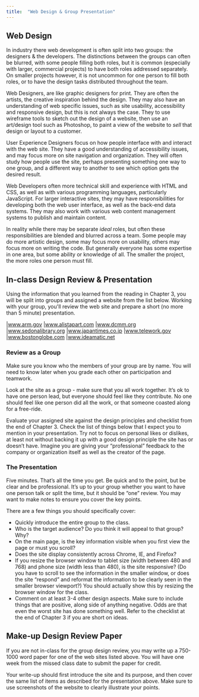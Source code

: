 ```yaml
---
title:  "Web Design & Group Presentation"
---
```


## Web Design
In industry there web development is often split into two groups:  the designers & the developers.  The distinctions between the groups can often be blurred, with some people filling both roles, but it is common (especially with larger, commercial projects) to have both roles addressed separately.  On smaller projects however, it is not uncommon for one person to fill both roles, or to have the design tasks distributed throughout the team.

Web Designers, are like graphic designers for print.  They are often the artists, the creative inspiration behind the design. They may also have an understanding of web specific issues, such as site usability, accessibility and responsive design, but this is not always the case. They to use wireframe tools to sketch out the design of a website, then use an art/design tool such as Photoshop, to paint a view of the website to *sell* that design or layout to a customer.

User Experience Designers focus on how people interface with and interact with the web site. They have a good understanding of accessibility issues, and may focus more on site navigation and organization.  They will often study how people use the site, perhaps presenting something one way to one group, and a different way to another to see which option gets the desired result.

Web Developers often more technical skill and experience with HTML and CSS, as well as with various programming languages, particularly JavaScript.  For larger interactive sites, they may have responsibilities for developing both the web user interface, as well as the back-end data systems. They may also work with various web content management systems to publish and maintain content.

In reality while there may be separate *ideal* roles, but often these responsibilities are blended and blurred across a team.  Some people may do more artistic design, some may focus more on usability, others may focus more on writing the code.  But generally everyone has some expertise in one area, but some ability or knowledge of all. The smaller the project, the more roles one person must fill.



## In-class Design Review & Presentation
Using the information that you learned from the reading in Chapter 3, you will be split into groups and assigned a website from the list below.  Working with your group, you'll review the web site and prepare a short (no more than 5 minute) presentation.

|www.arm.gov            |www.alistapart.com      |www.dcmm.org
|www.sedonalibrary.org  |www.japantimes.co.jp    |www.telework.gov
|www.bostonglobe.com    |www.ideamatic.net  

### Review as a Group
Make sure you know who the members of your group are by name.  You will need to know later when you grade each other on participation and teamwork.  

Look at the site as a group - make sure that you all work together.  It’s ok to have one person lead, but everyone should feel like they contribute.  No one should feel like one person did all the work, or that someone coasted along for a free-ride.

Evaluate your assigned site against the design principles and checklist from the end of Chapter 3.  Check the list of things below that I expect you to mention in your presentation.  Try not to focus on personal likes or dislikes, at least not without backing it up with a good design principle the site has or doesn’t have.  Imagine you are giving your “professional” feedback to the company or organization itself as well as the creator of the page.  

### The Presentation
Five minutes.  That’s all the time you get.  Be quick and to the point, but be clear and be professional.  It’s up to your group whether you want to have one person talk or split the time, but it should be “one” review.  You may want to make notes to ensure you cover the key points.

There are a few things you should specifically cover:

- Quickly introduce the entire group to the class.
- Who is the target audience?  Do you think it will appeal to that group?  Why?
- On the main page, is the key information visible when you first view the page or must you scroll?
- Does the site display consistently across Chrome, IE, and Firefox?  
- If you resize the browser window to tablet size (width between 480 and 768) and phone size (width less than 480), is the site responsive? (Do you have to scroll to see the information in the smaller window, or does the site “respond” and reformat the information to be clearly seen in the smaller browser viewport?)   You should actually show this by resizing the browser window for the class.  
- Comment on at least 3-4 other design aspects. Make sure to include things that are positive, along side of anything negative.  Odds are that even the worst site has done something well.  Refer to the checklist at the end of Chapter 3 if you are short on ideas.

## Make-up Design Review Paper
If you are not in-class for the group design review, you may write up a 750-1000 word paper for one of the web sites listed above. You will have one week from the missed class date to submit the paper for credit.

Your write-up should first introduce the site and its purpose, and then cover the same list of items as described for the presentation above. Make sure to use screenshots of the website to clearly illustrate your points.  
